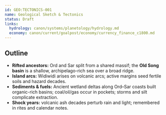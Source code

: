 ```yaml
---
id: GEO:TECTONICS-001
name: Geological Sketch & Tectonics
status: Draft
links:
  hydrology: canon/systems/planetology/hydrology.md
  economy: canon/current/goalpost/economy/currency_finance_c1800.md
---
```


## Outline
- **Rifted ancestors:** Ord and Sar split from a shared massif; the **Old Song basin** is a shallow, archipelago-rich sea over a broad ridge.
- **Island arcs:** Widiwidi arises on volcanic arcs; active margins seed fertile soils and hazard decades.
- **Sediments & fuels:** Ancient wetland deltas along Ord–Sar coasts built organic-rich basins; coal/oil/gas occur in pockets; storms and silt complicate extraction.
- **Shock years:** volcanic ash decades perturb rain and light; remembered in rites and calendar notes.
